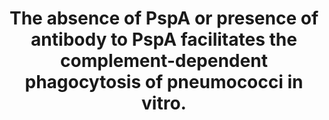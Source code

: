 ---
layout: page
title: " The absence of PspA or presence of antibody to PspA facilitates the complement-dependent phagocytosis of pneumococci in vitro."
breadcrumb: true
categories:
    - publication
## publication related information
pub:
    authors: " Bing Ren, Jie Li, Kristopher Genschmer, Susan K. Hollingshead,  David E. Briles"
    journal: " Clinical and vaccine immunology : CVI"
    date: 2012-10
    doi:  10.1128/CVI.00393-12
    volume:  19
    pages:  1574--1582
    number:  10
    abstract: " Pneumococcal surface protein A (PspA) is a surface molecule on pneumococci that is required for full virulence in mouse models of infection. PspA has been reported to inhibit complement deposition on the pneumococcal surface. It has been assumed that this decreased complement deposition results in the inefficient phagocytosis of wild-type pneumococci. However, an effect of PspA on phagocytosis had not been shown. Our present studies demonstrated that a loss of PspA by capsular type 3 strains WU2 and A66.1 led to enhanced complement-dependent phagocytosis of the pneumococci by the mouse macrophage cell line J774A.1. This observation was made using human complement as well as mouse complement. Since this enhanced phagocytosis could be blocked by antibody to complement receptor CR3 on J774A.1, it was concluded that PspA's effect on phagocytosis was due to its effect on the amount of deposited complement, which in turn helped opsonize the pneumococci for phagocytosis. Since these studies included new independent mutants lacking PspA, the results provide solid confirmation of the previously reported effects of PspA on pneumococcal virulence and complement deposition. Finally, we showed that antibody to PspA, which is also known to enhance complement deposition, also enhances the phagocytosis of pneumococci in a largely complement-dependent manner.,"
---